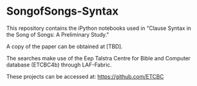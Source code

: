 # SongofSongs-Syntax

This repository contains the iPython notebooks used in "Clause Syntax in the Song of Songs: A Preliminary Study."

A copy of the paper can be obtained at [TBD].

The searches make use of the Eep Talstra Centre for Bible and Computer database (ETCBC4b) through LAF-Fabric. 

These projects can be accessed at: 
https://github.com/ETCBC
